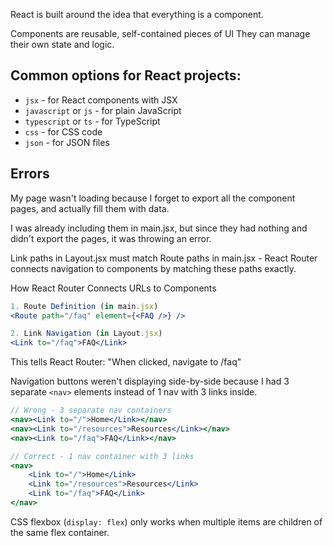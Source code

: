 React is built around the idea that everything is a component.

Components are reusable, self-contained pieces of UI
They can manage their own state and logic.

## Common options for React projects:
- `jsx` - for React components with JSX
- `javascript` or `js` - for plain JavaScript
- `typescript` or `ts` - for TypeScript
- `css` - for CSS code
- `json` - for JSON files


## Errors

My page wasn't loading because I forget to export all the component pages, and actually fill them with data.

I was already including them in main.jsx, but since they had nothing and didn't export the pages, it was throwing an error.

Link paths in Layout.jsx must match Route paths in main.jsx - React Router connects navigation to components by matching these paths exactly.<br>

How React Router Connects URLs to Components

```jsx
1. Route Definition (in main.jsx)
<Route path="/faq" element={<FAQ />} />

2. Link Navigation (in Layout.jsx)
<Link to="/faq">FAQ</Link>
```
This tells React Router: "When clicked, navigate to /faq"

Navigation buttons weren't displaying side-by-side because I had 3 separate `<nav>` elements instead of 1 nav with 3 links inside.

```jsx
// Wrong - 3 separate nav containers
<nav><Link to="/">Home</Link></nav>
<nav><Link to="/resources">Resources</Link></nav>
<nav><Link to="/faq">FAQ</Link></nav>

// Correct - 1 nav container with 3 links
<nav>
    <Link to="/">Home</Link>
    <Link to="/resources">Resources</Link>
    <Link to="/faq">FAQ</Link>
</nav>
```
CSS flexbox (`display: flex`) only works when multiple items are children of the same flex container.